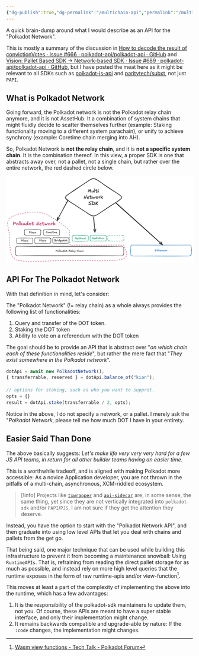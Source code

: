 ```yaml
---
{"dg-publish":true,"dg-permalink":"/multichain-api","permalink":"/multichain-api/","created":"2024-09-04T10:46:04.790+01:00","updated":"2024-09-04T11:51:27.976+01:00"}
---
```


A quick brain-dump around what I would describe as an API for the "Polkadot Network". 

This is mostly a summary of the discussion in [How to decode the result of convictionVotes · Issue #666 · polkadot-api/polkadot-api · GitHub](https://github.com/polkadot-api/polkadot-api/issues/666#issuecomment-2321095016) and [Vision: Pallet Based SDK -\> Network-based SDK · Issue #689 · polkadot-api/polkadot-api · GitHub](https://github.com/polkadot-api/polkadot-api/issues/689), but I have posted the meat here as it might be relevant to all SDKs such as [polkadot-js-api](https://github.com/polkadot-js/api) and [paritytech/subxt](https://github.com/paritytech/subxt), not just `PAPI`.
## What is Polkadot Network

Going forward, the Polkadot network is not the Polkadot relay chain anymore, and it is not AssetHub. It a combination of system chains that might fluidly decide to scatter themselves further (example: Staking functionality moving to a different system parachain), or unify to achieve synchrony (example: Coretime chain merging into AH).

So, Polkadot Network is **not the relay chain**, and it is **not a specific system chain**. It is the combination thereof. In this view, a proper SDK is one that abstracts away over, not a pallet, not a single chain, but rather over the entire network, the red dashed circle below. 

![Pasted image 20240904110357.png](/img/user/resources/Pasted%20image%2020240904110357.png)
## API For The Polkadot Network

With that definition in mind, let's consider: 

The "Polkadot Network" (!= relay chain) as a whole always provides the following list of functionalities: 

1. Query and transfer of the DOT token. 
2. Staking the DOT token 
3. Ability to vote on a referendum with the DOT token

The goal should be to provide an API that is abstract over "*on which chain each of these functionalities reside*", but rather the mere fact that "*They exist somewhere in the Polkadot network*".

```javascript 
dotApi = await new PolkadotNetwork(); 
{ transferrable, reserved } = dotApi.balance_of("kian");

// options for staking, such as who you want to supprot. 
opts = {}
result = dotApi.stake(transferrable / 2, opts);
```

Notice in the above, I do not specify a network, or a pallet. I merely ask the "*Polkadot Network*, please tell me how much DOT I have in your entirety. 
## Easier Said Than Done

The above basically suggests: *Let's make life very very very hard for a few JS API teams, in return for all other builder teams having an easier time*. 

This is a worthwhile tradeoff, and is aligned with making Polkadot more accessible: As a novice Application developer, you are not thrown in the pitfalls of a multi-chain, asynchronous, XCM-riddled ecosystem. 

> [!info] Projects like [`txwrapper`](https://github.com/paritytech/txwrapper-core) and [`api-sidecar`](https://github.com/paritytech/substrate-api-sidecar) are, in some sense, the same thing, yet since they are not vertically integrated into `polkadot-sdk` and/or `PAPI`/`PJS`, I am not sure if they get the attention they deserve. 

Instead, you have the option to start with the "Polkadot Network API", and then graduate into using low level APIs that let you deal with chains and pallets from the get go. 

That being said, one major technique that can be used while building this infrastructure to prevent it from becoming a maintenance snowball: Using `RuntimeAPIs`. That is, refraining from reading the direct pallet storage for as much as possible, and instead rely on more high level queries that the runtime exposes in the form of raw runtime-apis and/or view-function[^1]. 

[^1]: [Wasm view functions - Tech Talk - Polkadot Forum](https://forum.polkadot.network/t/wasm-view-functions/1045)

This moves at least a part of the complexity of implementing the above into the runtime, which has a few advantages: 

1. It is the responsibility of the polkadot-sdk maintainers to update them, not you. Of course, these APIs are meant to have a super stable interface, and only their implementation might change. 
2. It remains backwards compatible and upgrade-able by nature: If the `:code` changes, the implementation might changes. 
